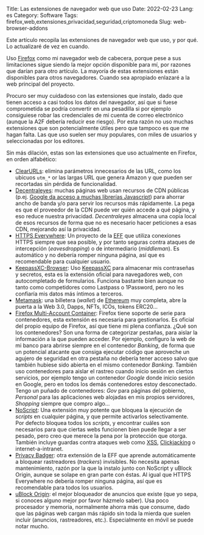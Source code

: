 Title: Las extensiones de navegador web que uso
Date: 2022-02-23
Lang: es
Category: Software
Tags: firefox,web,extensiones,privacidad,seguridad,criptomoneda
Slug: web-browser-addons

Este artículo recopila las extensiones de navegador web que uso, y por qué. Lo actualizaré
de vez en cuando.

Uso [Firefox](https://www.mozilla.org/en-US/firefox/new/) como mi navegador web de
cabecera, porque pese a sus limitaciones sigue siendo la mejor opción disponible para mí,
por razones que darían para otro artículo. La mayoría de estas extensiones están
disponibles para otros navegadores. Cuando sea apropiado enlazaré a la web principal del
proyecto.

Procuro ser muy cuidadoso con las extensiones que instalo, dado que tienen acceso a casi
todos los datos del navegador, así que si fuese comprometida se podría convertir en una
pesadilla si por ejemplo consiguiese robar las credenciales de mi cuenta de correo
electrónico (aunque la A2F debería reducir ese riesgo). Por esta razón no uso muchas
extensiones que son potencialmente útiles pero que tampoco es que me hagan falta. Las que
uso suelen ser muy populares, con miles de usuarios y seleccionadas por los editores.

Sin más dilación, estas son las extensiones que uso actualmente en Firefox, en orden
alfabético:

- [ClearURLs](https://addons.mozilla.org/firefox/addon/clearurls/): elimina parámetros
  innecesarios de las URL, como los ubicuos `utm_*` or las largas URL que genera Amazon y
  que pueden ser recortadas sin pérdida de funcionalidad.
- [Decentraleyes](https://decentraleyes.org/): muchas páginas web usan recursos de CDN
  públicas (p.ej. [Google da acceso a muchas librerías
  Javascript](https://developers.google.com/speed/libraries/)) para ahorrar ancho de banda
  y/o para servir los recursos más rápidamente. La pega es que el proveedor de la CDN
  puede ver quién accede a qué página, y eso reduce nuestra privacidad. _Decentraleyes_
  almacena una copia local de esos recursos de forma que no es necesario hacer peticiones
  a esas CDN, mejorando así la privacidad.
- [HTTPS Everywhere](https://www.eff.org/https-everywhere): Un proyecto de la
  [EFF](https://www.eff.org/) que utiliza conexiones HTTPS siempre que sea posible, y por
  tanto seguras contra ataques de intercepción (_eavesdropping_) o de intermediario
  (_middleman_). Es automático y no debería romper ninguna página, así que es recomendable
  para cualquier usuario.
- [KeepassXC-Browser](https://keepassxc.org/docs/KeePassXC_GettingStarted.html#_setup_browser_integration):
  Uso [KeepassXC](https://keepassxc.org/) para almacenar mis contraseñas y secretos, esta
  es la extensión oficial para navegadores web, con autocompletado de
  formularios. Funciona bastante bien aunque no tanto como competidores como Lastpass o
  1Password, pero no les confiaría mis datos más íntimos a terceros.
- [Metamask](https://metamask.io/): una billetera (_wallet_) de
  [Ethereum](https://ethereum.org/en/) muy completa, abre la puerta a la Web 3.0, Dapps,
  NFTs, ICOs, tokens ERC20...
- [Firefox Multi-Account
  Container](https://addons.mozilla.org/en-US/firefox/addon/multi-account-containers/):
  Firefox tiene soporte de serie para contenedores, esta extensión es necesaria para
  gestionarlos. Es oficial del propio equipo de Firefox, así que tiene mi plena
  confianza. ¿Qué son los contenedores? Son una forma de categorizar pestañas, para aislar
  la información a la que pueden acceder. Por ejemplo, configuro la web de mi banco para
  abrirse siempre en el contenedor _Banking_, de forma que un potencial atacante que
  consiga ejecutar código que aproveche un agujero de seguridad en otra pestaña no debería
  tener acceso salvo que también hubiese sido abierta en el mismo contenedor
  _Banking_. También uso contenedores para aislar el rastreo cuando inicio sesión en
  ciertos servicios, por ejemplo tengo un contenedor _Google_ donde inicio sesión en
  Google, pero en todos los demás contenedores estoy desconectado. Tengo un puñado de
  contenedores: _Gov_ para páginas del gobierno, _Personal_ para las aplicaciones web
  alojadas en mis propios servidores, _Shopping_ siempre que compro algo...
- [NoScript](https://noscript.net/): Una extensión muy potente que bloquea la ejecución de
  _scripts_ en cualquier página, y que permite activarlos selectivamente. Por defecto
  bloquea todos los _scripts_, y encontrar cuáles son necesarios para que ciertas webs
  funcionen bien puede llegar a ser pesado, pero creo que merece la pena por la protección
  que otorga. También incluye guardas contra ataques web como
  [XSS](https://en.wikipedia.org/wiki/Xss),
  [Clickjacking](https://en.wikipedia.org/wiki/Clickjacking) o internet-a-intranet.
- [Privacy Badger](https://privacybadger.org/): otra extensión de la EFF que aprende
  automáticamente a bloquear rastreadores (_trackers_) invisibles. No necesita apenas
  mantenimiento, razón por la que la instalo junto con NoScript y uBlock Origin, aunque se
  solape en gran parte con éstas. Al igual que HTTPS Everywhere no debería romper ninguna
  página, así que es recomendable para todos los usuarios.
- [uBlock Origin](https://ublockorigin.com/): el mejor bloqueador de anuncios que existe
  (que yo sepa, si conoces alguno mejor por favor házmelo saber). Usa poco procesador y
  memoria, normalmente ahorra más que consume, dado que las páginas web cargan más rápido
  sin toda la mierda que suelen incluir (anuncios, rastreadores, etc.). Especialmente en
  móvil se puede notar mucho.
